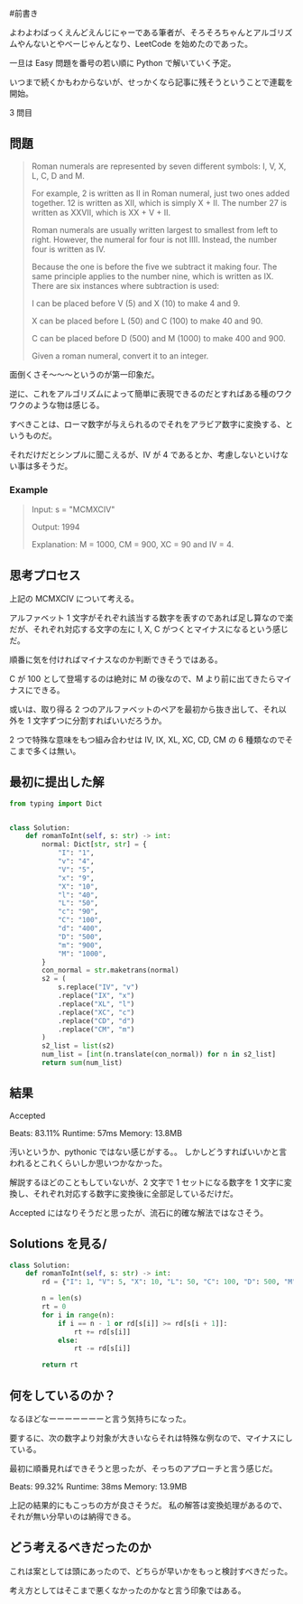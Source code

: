 #前書き

よわよわばっくえんどえんじにゃーである筆者が、そろそろちゃんとアルゴリズムやんないとやべーじゃんとなり、LeetCode を始めたのであった。

一旦は Easy 問題を番号の若い順に Python で解いていく予定。

いつまで続くかもわからないが、せっかくなら記事に残そうということで連載を開始。

3 問目

## 問題

> Roman numerals are represented by seven different symbols: I, V, X, L, C, D and M.
>
> For example, 2 is written as II in Roman numeral, just two ones added together. 12 is written as XII, which is simply X + II. The number 27 is written as XXVII, which is XX + V + II.
>
> Roman numerals are usually written largest to smallest from left to right. However, the numeral for four is not IIII. Instead, the number four is written as IV.
>
> Because the one is before the five we subtract it making four. The same principle applies to the number nine, which is written as IX. There are six instances where subtraction is used:
>
> I can be placed before V (5) and X (10) to make 4 and 9.
>
> X can be placed before L (50) and C (100) to make 40 and 90.
>
> C can be placed before D (500) and M (1000) to make 400 and 900.
>
> Given a roman numeral, convert it to an integer.

面倒くさそ～～～というのが第一印象だ。

逆に、これをアルゴリズムによって簡単に表現できるのだとすればある種のワクワクのような物は感じる。

すべきことは、ローマ数字が与えられるのでそれをアラビア数字に変換する、というものだ。

それだけだとシンプルに聞こえるが、IV が 4 であるとか、考慮しないといけない事は多そうだ。

### Example

> Input: s = "MCMXCIV"
>
> Output: 1994
>
> Explanation: M = 1000, CM = 900, XC = 90 and IV = 4.

## 思考プロセス

上記の MCMXCIV について考える。

アルファベット 1 文字がそれぞれ該当する数字を表すのであれば足し算なので楽だが、それぞれ対応する文字の左に I, X, C がつくとマイナスになるという感じだ。

順番に気を付ければマイナスなのか判断できそうではある。

C が 100 として登場するのは絶対に M の後なので、M より前に出てきたらマイナスにできる。

或いは、取り得る 2 つのアルファベットのペアを最初から抜き出して、それ以外を 1 文字ずつに分割すればいいだろうか。

2 つで特殊な意味をもつ組み合わせは IV, IX, XL, XC, CD, CM の 6 種類なのでそこまで多くは無い。

## 最初に提出した解

```python
from typing import Dict


class Solution:
    def romanToInt(self, s: str) -> int:
        normal: Dict[str, str] = {
            "I": "1",
            "v": "4",
            "V": "5",
            "x": "9",
            "X": "10",
            "l": "40",
            "L": "50",
            "c": "90",
            "C": "100",
            "d": "400",
            "D": "500",
            "m": "900",
            "M": "1000",
        }
        con_normal = str.maketrans(normal)
        s2 = (
            s.replace("IV", "v")
            .replace("IX", "x")
            .replace("XL", "l")
            .replace("XC", "c")
            .replace("CD", "d")
            .replace("CM", "m")
        )
        s2_list = list(s2)
        num_list = [int(n.translate(con_normal)) for n in s2_list]
        return sum(num_list)
```

## 結果

Accepted

Beats: 83.11%
Runtime: 57ms
Memory: 13.8MB

汚いというか、pythonic ではない感じがする。。
しかしどうすればいいかと言われるとこれくらいしか思いつかなかった。

解説するほどのこともしていないが、2 文字で 1 セットになる数字を 1 文字に変換し、それぞれ対応する数字に変換後に全部足しているだけだ。

Accepted にはなりそうだと思ったが、流石に的確な解法ではなさそう。

## Solutions を見る/

```python
class Solution:
    def romanToInt(self, s: str) -> int:
        rd = {"I": 1, "V": 5, "X": 10, "L": 50, "C": 100, "D": 500, "M": 1000}

        n = len(s)
        rt = 0
        for i in range(n):
            if i == n - 1 or rd[s[i]] >= rd[s[i + 1]]:
                rt += rd[s[i]]
            else:
                rt -= rd[s[i]]

        return rt
```

## 何をしているのか？

なるほどなーーーーーーーと言う気持ちになった。

要するに、次の数字より対象が大きいならそれは特殊な例なので、マイナスにしている。

最初に順番見ればできそうと思ったが、そっちのアプローチと言う感じだ。

Beats: 99.32%
Runtime: 38ms
Memory: 13.9MB

上記の結果的にもこっちの方が良さそうだ。
私の解答は変換処理があるので、それが無い分早いのは納得できる。

## どう考えるべきだったのか

これは案としては頭にあったので、どちらが早いかをもっと検討すべきだった。

考え方としてはそこまで悪くなかったのかなと言う印象ではある。
